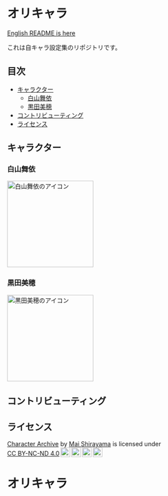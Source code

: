 # オリキャラ

[English README is here](README.md)

これは自キャラ設定集のリポジトリです。

## 目次
- [キャラクター](#キャラクター)
    - [白山舞依](#白山舞依)
    - [黒田美穂](#黒田美穂)
- [コントリビューティング](#コントリビューティング)
- [ライセンス](#ライセンス)

## キャラクター

### 白山舞依
<image src="/images/20231218_mai.png" alt="白山舞依のアイコン" width=200/>

### 黒田美穂
<image src="/images/20240424_miho.png" alt="黒田美穂のアイコン" width=200/>

## コントリビューティング

## ライセンス
<p xmlns:cc="http://creativecommons.org/ns#" xmlns:dct="http://purl.org/dc/terms/"><a property="dct:title" rel="cc:attributionURL" href="https://github.com/shiraya-ma/character-archives">Character Archive</a> by <a rel="cc:attributionURL dct:creator" property="cc:attributionName" href="https://www.shiraya.ma/">Mai Shirayama</a> is licensed under <a href="https://creativecommons.org/licenses/by-nc-nd/4.0/?ref=chooser-v1" target="_blank" rel="license noopener noreferrer" style="display:inline-block;">CC BY-NC-ND 4.0<img style="height:22px!important;margin-left:3px;vertical-align:text-bottom;" src="https://mirrors.creativecommons.org/presskit/icons/cc.svg?ref=chooser-v1" alt=""><img style="height:22px!important;margin-left:3px;vertical-align:text-bottom;" src="https://mirrors.creativecommons.org/presskit/icons/by.svg?ref=chooser-v1" alt=""><img style="height:22px!important;margin-left:3px;vertical-align:text-bottom;" src="https://mirrors.creativecommons.org/presskit/icons/nc.svg?ref=chooser-v1" alt=""><img style="height:22px!important;margin-left:3px;vertical-align:text-bottom;" src="https://mirrors.creativecommons.org/presskit/icons/nd.svg?ref=chooser-v1" alt=""></a></p>

# オリキャラ
